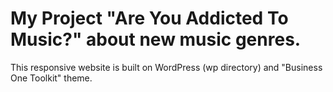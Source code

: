 # My Project "Are You Addicted To Music?" about new music genres.

This responsive website is built on WordPress (wp directory) and "Business One Toolkit" theme.

